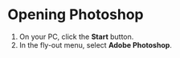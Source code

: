 # Opening Photoshop

1. On your PC, click the **Start** button.&#x20;
2. In the fly-out menu, select **Adobe Photoshop**.
